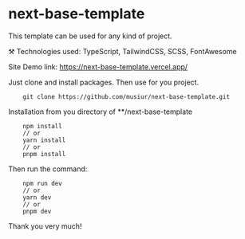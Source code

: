 # next-base-template

This template can be used for any kind of project.

⚒️ Technologies used:
TypeScript, TailwindCSS, SCSS, FontAwesome


Site Demo link: https://next-base-template.vercel.app/

Just clone and install packages. Then use for you project.

```
    git clone https://github.com/musiur/next-base-template.git

```

Installation from you directory of  **/next-base-template

```
    npm install
    // or
    yarn install
    // or
    pnpm install

```

Then run the command:

```
    npm run dev
    // or
    yarn dev
    // or
    pnpm dev
```

Thank you very much!